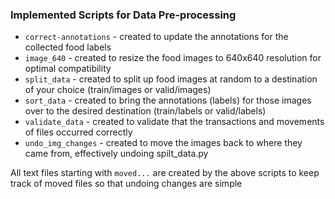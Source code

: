 
### Implemented Scripts for Data Pre-processing 

- `correct-annotations` - created to update the annotations for the collected food labels 
- `image_640` - created to resize the food images to 640x640 resolution for optimal compatibility
- `split_data` - created to split up food images at random to a destination of your choice (train/images or valid/images)
- `sort_data` - created to bring the annotations (labels) for those images over to the desired destination (train/labels or valid/labels)
- `validate_data` - created to validate that the transactions and movements of files occurred correctly
- `undo_img_changes` - created to move the images back to where they came from, effectively undoing spilt_data.py

All text files starting with `moved...` are created by the above scripts to keep track of moved files so that undoing changes are simple